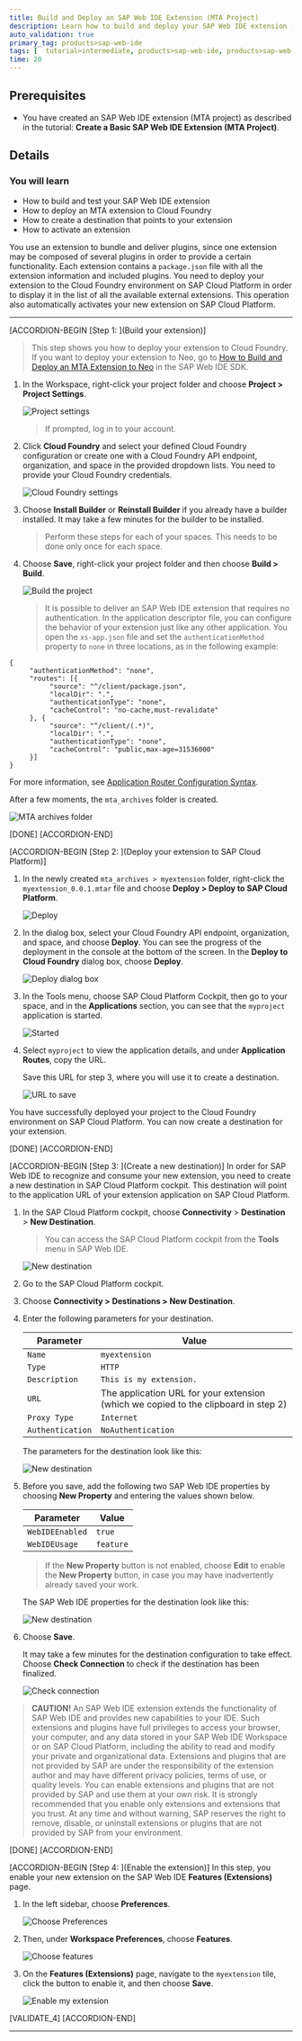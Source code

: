 ```yaml
---
title: Build and Deploy an SAP Web IDE Extension (MTA Project)
description: Learn how to build and deploy your SAP Web IDE extension (MTA project).
auto_validation: true
primary_tag: products>sap-web-ide
tags: [  tutorial>intermediate, products>sap-web-ide, products>sap-web-ide-plug-ins ]
time: 20
---
```


## Prerequisites  
 - You have created an SAP Web IDE extension (MTA project) as described in the tutorial: **Create a Basic SAP Web IDE Extension (MTA Project)**.


## Details
### You will learn

- How to build and test your SAP Web IDE extension
- How to deploy an MTA extension to Cloud Foundry
- How to create a destination that points to your extension
- How to activate an extension

You use an extension to bundle and deliver plugins, since one extension may be composed of several plugins in order to provide a certain functionality. Each extension contains a `package.json` file with all the extension information and included plugins. You need to deploy your extension to the Cloud Foundry environment on SAP Cloud Platform in order to display it in the list of all the available external extensions. This operation also automatically activates your new extension on SAP Cloud Platform.

---

[ACCORDION-BEGIN [Step 1: ](Build your extension)]
> This step shows you how to deploy your extension to Cloud Foundry. If you want to deploy your extension to Neo, go to [How to Build and Deploy an MTA Extension to Neo](https://sdk-sapwebide.dispatcher.hana.ondemand.com/index.html#/topic/f3dba320a676410a91eec673531bde2c) in the SAP Web IDE SDK.

1. In the Workspace, right-click your project folder and choose **Project > Project Settings**.

    ![Project settings](step1-project-settings.png)

    > If prompted, log in to your account.

2. Click **Cloud Foundry** and select your defined Cloud Foundry configuration or create one with a Cloud Foundry API endpoint, organization, and space in the provided dropdown lists. You need to provide your Cloud Foundry credentials.

    ![Cloud Foundry settings](step1-cf-settings.png)

3. Choose **Install Builder** or **Reinstall Builder** if you already have a builder installed. It may take a few minutes for the builder to be installed.

    > Perform these steps for each of your spaces. This needs to be done only once for each space.

4. Choose **Save**, right-click your project folder and then choose **Build > Build**.

    ![Build the project](step1-build.png)

    > It is possible to deliver an SAP Web IDE extension that requires no authentication. In the application descriptor file, you can configure the behavior of your extension just like any other application. You open the `xs-app.json` file and set the `authenticationMethod` property to `none` in three locations, as in the following example:

```
{
     "authenticationMethod": "none",
     "routes": [{
          "source": "^/client/package.json",
          "localDir": ".",
          "authenticationType": "none",
          "cacheControl": "no-cache,must-revalidate"
     }, {
          "source": "^/client/(.*)",
          "localDir": ".",
          "authenticationType": "none",
          "cacheControl": "public,max-age=31536000"
     }]
}
```

For more information, see [Application Router Configuration Syntax](https://help.sap.com/viewer/65de2977205c403bbc107264b8eccf4b/Cloud/en-US/c103fb414988447ead2023f768096dcc.html).

After a few moments, the `mta_archives` folder is created.

![MTA archives folder](step1-mta-archives-folder.png)

[DONE]
[ACCORDION-END]

[ACCORDION-BEGIN [Step 2: ](Deploy your extension to SAP Cloud Platform)]

1. In the newly created `mta_archives > myextension` folder, right-click the `myextension_0.0.1.mtar` file and choose **Deploy > Deploy to SAP Cloud Platform**.

    ![Deploy](step2-deploy-cf.png)

2. In the dialog box, select your Cloud Foundry API endpoint, organization, and space, and choose **Deploy**. You can see the progress of the deployment in the console at the bottom of the screen. In the **Deploy to Cloud Foundry** dialog box, choose **Deploy**.

    ![Deploy dialog box](step2-deploy-button.png)

3. In the Tools menu, choose SAP Cloud Platform Cockpit, then go to your space, and in the **Applications** section, you can see that the `myproject` application is started.

    ![Started](step2-started.png)

4. Select `myproject` to view the application details, and under **Application Routes**, copy the URL.

    Save this URL for step 3, where you will use it to create a destination.

      ![URL to save](step2-link.png)

You have successfully deployed your project to the Cloud Foundry environment on SAP Cloud Platform. You can now create a destination for your extension.

[DONE]
[ACCORDION-END]

[ACCORDION-BEGIN [Step 3: ](Create a new destination)]
In order for SAP Web IDE to recognize and consume your new extension, you need to create a new destination in SAP Cloud Platform cockpit. This destination will point to the application URL of your extension application on SAP Cloud Platform.

1. In the SAP Cloud Platform cockpit, choose **Connectivity** > **Destination** > **New Destination**.

    > You can access the SAP Cloud Platform cockpit from the **Tools** menu in SAP Web IDE.

      ![New destination](step3-NewDestination.png)

2. Go to the SAP Cloud Platform cockpit.

3. Choose **Connectivity > Destinations > New Destination**.

4. Enter the following parameters for your destination.

    |Parameter          | Value                                     |
    |--------------------|----------------------------------------|
    |`Name`  | `myextension`                              |
    |`Type` | `HTTP`                           |
    |`Description`  | `This is my extension.`                              |
    |`URL` | The application URL for your extension (which we copied to the clipboard in step 2)                            |
    |`Proxy Type`  | `Internet`                              |
    |`Authentication` | `NoAuthentication`                           |

    The parameters for the destination look like this:

    ![New destination](step3-DestinationParameters.png)

5. Before you save, add the following two SAP Web IDE properties by choosing **New Property** and entering the values shown below.

    |Parameter         | Value                               |
    |------------------|-------------------------------------|
    |`WebIDEEnabled`   | `true`                              |
    |`WebIDEUsage`     | `feature`                           |

    > If the **New Property** button is not enabled, choose **Edit** to enable the **New Property** button, in case you may have inadvertently already saved your work.

    The SAP Web IDE properties for the destination look like this:

    ![New destination](step3-SAPWebIDEProperties.png)

6. Choose **Save**.

    It may take a few minutes for the destination configuration to take effect. Choose **Check Connection** to check if the destination has been finalized.

    ![Check connection](step3-check-connection.png)

> **CAUTION!**
An SAP Web IDE extension extends the functionality of SAP Web IDE and provides new capabilities to your IDE. Such extensions and plugins have full privileges to access your browser, your computer, and any data stored in your SAP Web IDE Workspace or on SAP Cloud Platform, including the ability to read and modify your private and organizational data.
Extensions and plugins that are not provided by SAP are under the responsibility of the extension author and may have different privacy policies, terms of use, or quality levels. You can enable extensions and plugins that are not provided by SAP and use them at your own risk. It is strongly recommended that you enable only extensions and extensions that you trust. At any time and without warning, SAP reserves the right to remove, disable, or uninstall extensions or plugins that are not provided by SAP from your environment.

[DONE]
[ACCORDION-END]

[ACCORDION-BEGIN [Step 4: ](Enable the extension)]
In this step, you enable your new extension on the SAP Web IDE **Features (Extensions)** page.

1. In the left sidebar, choose **Preferences**.

    ![Choose Preferences](step4-preferences.png)

2. Then, under **Workspace Preferences**, choose **Features**.

    ![Choose features](step4-choose-features.png)

3. On the **Features (Extensions)** page, navigate to the `myextension` tile, click the button to enable it, and then choose **Save**.

    ![Enable my extension](step4-enable-myextension.png)

[VALIDATE_4]
[ACCORDION-END]

---
